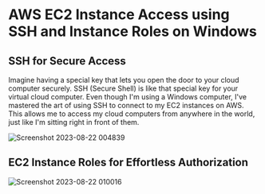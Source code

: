 # AWS EC2 Instance Access using SSH and Instance Roles on Windows


 

<h2>SSH for Secure Access</h2>
Imagine having a special key that lets you open the door to your cloud computer securely. SSH (Secure Shell) is like that special key for your virtual cloud computer. Even though I'm using a Windows computer, I've mastered the art of using SSH to connect to my EC2 instances on AWS. This allows me to access my cloud computers from anywhere in the world, just like I'm sitting right in front of them.
<br />

![Screenshot 2023-08-22 004839](https://github.com/Aaron504/SSH-using-Windows-with-EC2-Instance-roles/assets/141078110/f7ba9183-c65b-49a8-991e-dc2e7c993a70)



<h2>EC2 Instance Roles for Effortless Authorization</h2>

![Screenshot 2023-08-22 010016](https://github.com/Aaron504/SSH-using-Windows-with-EC2-Instance-roles/assets/141078110/cb7962a2-e09b-45ce-8ae9-7d7d12b5f5b7)



